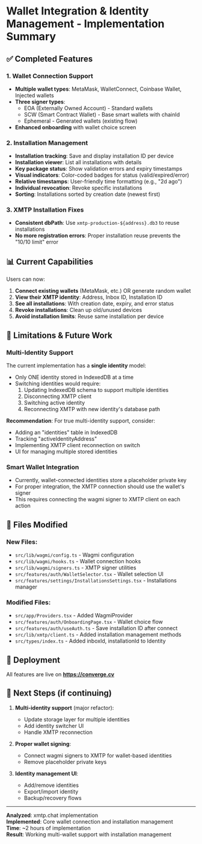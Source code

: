 # Wallet Integration & Identity Management - Implementation Summary

## ✅ Completed Features

### 1. Wallet Connection Support
- **Multiple wallet types**: MetaMask, WalletConnect, Coinbase Wallet, Injected wallets
- **Three signer types**:
  - EOA (Externally Owned Account) - Standard wallets
  - SCW (Smart Contract Wallet) - Base smart wallets with chainId
  - Ephemeral - Generated wallets (existing flow)
- **Enhanced onboarding** with wallet choice screen

### 2. Installation Management
- **Installation tracking**: Save and display installation ID per device
- **Installation viewer**: List all installations with details
- **Key package status**: Show validation errors and expiry timestamps
- **Visual indicators**: Color-coded badges for status (valid/expired/error)
- **Relative timestamps**: User-friendly time formatting (e.g., "2d ago")
- **Individual revocation**: Revoke specific installations
- **Sorting**: Installations sorted by creation date (newest first)

### 3. XMTP Installation Fixes
- **Consistent dbPath**: Use `xmtp-production-${address}.db3` to reuse installations
- **No more registration errors**: Proper installation reuse prevents the "10/10 limit" error

## 📊 Current Capabilities

Users can now:
1. **Connect existing wallets** (MetaMask, etc.) OR generate random wallet
2. **View their XMTP identity**: Address, Inbox ID, Installation ID
3. **See all installations**: With creation date, expiry, and error status
4. **Revoke installations**: Clean up old/unused devices
5. **Avoid installation limits**: Reuse same installation per device

## 🚧 Limitations & Future Work

### Multi-Identity Support
The current implementation has a **single identity** model:
- Only ONE identity stored in IndexedDB at a time
- Switching identities would require:
  1. Updating IndexedDB schema to support multiple identities
  2. Disconnecting XMTP client
  3. Switching active identity
  4. Reconnecting XMTP with new identity's database path
  
**Recommendation**: For true multi-identity support, consider:
- Adding an "identities" table in IndexedDB
- Tracking "activeIdentityAddress"
- Implementing XMTP client reconnection on switch
- UI for managing multiple stored identities

### Smart Wallet Integration
- Currently, wallet-connected identities store a placeholder private key
- For proper integration, the XMTP connection should use the wallet's signer
- This requires connecting the wagmi signer to XMTP client on each action

## 📁 Files Modified

### New Files:
- `src/lib/wagmi/config.ts` - Wagmi configuration
- `src/lib/wagmi/hooks.ts` - Wallet connection hooks
- `src/lib/wagmi/signers.ts` - XMTP signer utilities
- `src/features/auth/WalletSelector.tsx` - Wallet selection UI
- `src/features/settings/InstallationsSettings.tsx` - Installations manager

### Modified Files:
- `src/app/Providers.tsx` - Added WagmiProvider
- `src/features/auth/OnboardingPage.tsx` - Wallet choice flow
- `src/features/auth/useAuth.ts` - Save installation ID after connect
- `src/lib/xmtp/client.ts` - Added installation management methods
- `src/types/index.ts` - Added inboxId, installationId to Identity

## 🎯 Deployment

All features are live on **https://converge.cv**

## 📝 Next Steps (if continuing)

1. **Multi-identity support** (major refactor):
   - Update storage layer for multiple identities
   - Add identity switcher UI
   - Handle XMTP reconnection
   
2. **Proper wallet signing**:
   - Connect wagmi signers to XMTP for wallet-based identities
   - Remove placeholder private keys
   
3. **Identity management UI**:
   - Add/remove identities
   - Export/import identity
   - Backup/recovery flows

---

**Analyzed**: xmtp.chat implementation  
**Implemented**: Core wallet connection and installation management  
**Time**: ~2 hours of implementation  
**Result**: Working multi-wallet support with installation management

